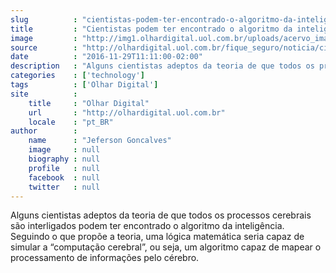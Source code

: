 ```yaml
---
slug          : "cientistas-podem-ter-encontrado-o-algoritmo-da-inteligencia"
title         : "Cientistas podem ter encontrado o algoritmo da inteligência"
image         : "http://img1.olhardigital.uol.com.br/uploads/acervo_imagens/2016/02/20160208124529_660_420.jpg"
source        : "http://olhardigital.uol.com.br/fique_seguro/noticia/cientistas-podem-ter-encontrado-o-algoritmo-da-inteligencia/64251"
date          : "2016-11-29T11:11:00-02:00"
description   : "Alguns cientistas adeptos da teoria de que todos os processos cerebrais são interligados podem ter encontrado o algoritmo da inteligência. Seguindo o que propõe a teoria, uma lógica matemática seria capaz de simular a “computação cerebral”, ou seja, um algoritmo capaz de mapear o processamento de informações pelo cérebro."
categories    : ['technology']
tags          : ['Olhar Digital']
site          :
    title     : "Olhar Digital"
    url       : "http://olhardigital.uol.com.br"
    locale    : "pt_BR"
author        :
    name      : "Jeferson Goncalves"
    image     : null
    biography : null
    profile   : null
    facebook  : null
    twitter   : null
---
```


Alguns cientistas adeptos da teoria de que todos os processos cerebrais são interligados podem ter encontrado o algoritmo da inteligência. Seguindo o que propõe a teoria, uma lógica matemática seria capaz de simular a “computação cerebral”, ou seja, um algoritmo capaz de mapear o processamento de informações pelo cérebro.
